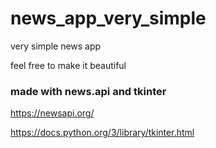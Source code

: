 # news_app_very_simple
very simple news app

feel free to make it beautiful




### made with news.api and tkinter

https://newsapi.org/

https://docs.python.org/3/library/tkinter.html
